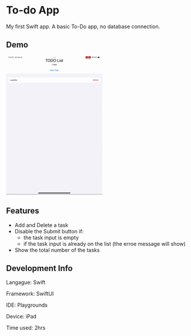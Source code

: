 # To-do App
My first Swift app. A basic To-Do app, no database connection.

## Demo
![demo](https://github.com/PKboon/swiftToDoApp/blob/main/Demo%20swift%20to-do%20app.gif)

## Features
- Add and Delete a task
- Disable the Submit button if:
  - the task input is empty
  - if the task input is already on the list (the erroe message will show)
- Show the total number of the tasks

## Development Info
Langague: Swift

Framework: SwiftUI

IDE: Playgrounds

Device: iPad

Time used: 2hrs
